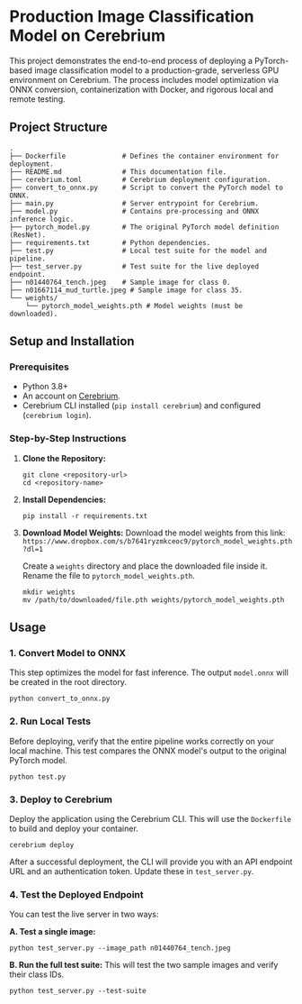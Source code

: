 # Production Image Classification Model on Cerebrium

This project demonstrates the end-to-end process of deploying a PyTorch-based image classification model to a production-grade, serverless GPU environment on Cerebrium. The process includes model optimization via ONNX conversion, containerization with Docker, and rigorous local and remote testing.

## Project Structure

```
.
├── Dockerfile              # Defines the container environment for deployment.
├── README.md               # This documentation file.
├── cerebrium.toml          # Cerebrium deployment configuration.
├── convert_to_onnx.py      # Script to convert the PyTorch model to ONNX.
├── main.py                 # Server entrypoint for Cerebrium.
├── model.py                # Contains pre-processing and ONNX inference logic.
├── pytorch_model.py        # The original PyTorch model definition (ResNet).
├── requirements.txt        # Python dependencies.
├── test.py                 # Local test suite for the model and pipeline.
├── test_server.py          # Test suite for the live deployed endpoint.
├── n01440764_tench.jpeg    # Sample image for class 0.
├── n01667114_mud_turtle.jpeg # Sample image for class 35.
└── weights/
    └── pytorch_model_weights.pth # Model weights (must be downloaded).
```

## Setup and Installation

### Prerequisites
- Python 3.8+
- An account on [Cerebrium](https://www.cerebrium.ai/).
- Cerebrium CLI installed (`pip install cerebrium`) and configured (`cerebrium login`).

### Step-by-Step Instructions

1.  **Clone the Repository:**
    ```
    git clone <repository-url>
    cd <repository-name>
    ```

2.  **Install Dependencies:**
    ```
    pip install -r requirements.txt
    ```

3.  **Download Model Weights:**
    Download the model weights from this link: `https://www.dropbox.com/s/b7641ryzmkceoc9/pytorch_model_weights.pth?dl=1`
    
    Create a `weights` directory and place the downloaded file inside it. Rename the file to `pytorch_model_weights.pth`.
    ```
    mkdir weights
    mv /path/to/downloaded/file.pth weights/pytorch_model_weights.pth
    ```

## Usage

### 1. Convert Model to ONNX
This step optimizes the model for fast inference. The output `model.onnx` will be created in the root directory.
```
python convert_to_onnx.py
```

### 2. Run Local Tests
Before deploying, verify that the entire pipeline works correctly on your local machine. This test compares the ONNX model's output to the original PyTorch model.
```
python test.py
```

### 3. Deploy to Cerebrium
Deploy the application using the Cerebrium CLI. This will use the `Dockerfile` to build and deploy your container.
```
cerebrium deploy
```
After a successful deployment, the CLI will provide you with an API endpoint URL and an authentication token. Update these in `test_server.py`.

### 4. Test the Deployed Endpoint
You can test the live server in two ways:

**A. Test a single image:**
```
python test_server.py --image_path n01440764_tench.jpeg
```

**B. Run the full test suite:**
This will test the two sample images and verify their class IDs.
```
python test_server.py --test-suite
```